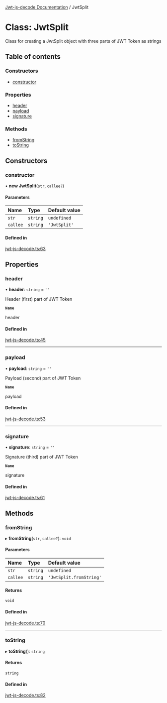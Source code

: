 [Jwt-js-decode Documentation](../README.md) / JwtSplit

# Class: JwtSplit

Class for creating a JwtSplit object with three parts of JWT Token as strings

## Table of contents

### Constructors

- [constructor](JwtSplit.md#constructor)

### Properties

- [header](JwtSplit.md#header)
- [payload](JwtSplit.md#payload)
- [signature](JwtSplit.md#signature)

### Methods

- [fromString](JwtSplit.md#fromstring)
- [toString](JwtSplit.md#tostring)

## Constructors

### constructor

• **new JwtSplit**(`str`, `callee?`)

#### Parameters

| Name | Type | Default value |
| :------ | :------ | :------ |
| `str` | `string` | `undefined` |
| `callee` | `string` | `'JwtSplit'` |

#### Defined in

[jwt-js-decode.ts:63](https://github.com/tomitribe/jwt-js-decode/blob/8a383fe/src/jwt-js-decode.ts#L63)

## Properties

### header

• **header**: `string` = `''`

Header (first) part of JWT Token

**`Name`**

header

#### Defined in

[jwt-js-decode.ts:45](https://github.com/tomitribe/jwt-js-decode/blob/8a383fe/src/jwt-js-decode.ts#L45)

___

### payload

• **payload**: `string` = `''`

Payload (second) part of JWT Token

**`Name`**

payload

#### Defined in

[jwt-js-decode.ts:53](https://github.com/tomitribe/jwt-js-decode/blob/8a383fe/src/jwt-js-decode.ts#L53)

___

### signature

• **signature**: `string` = `''`

Signature (third) part of JWT Token

**`Name`**

signature

#### Defined in

[jwt-js-decode.ts:61](https://github.com/tomitribe/jwt-js-decode/blob/8a383fe/src/jwt-js-decode.ts#L61)

## Methods

### fromString

▸ **fromString**(`str`, `callee?`): `void`

#### Parameters

| Name | Type | Default value |
| :------ | :------ | :------ |
| `str` | `string` | `undefined` |
| `callee` | `string` | `'JwtSplit.fromString'` |

#### Returns

`void`

#### Defined in

[jwt-js-decode.ts:70](https://github.com/tomitribe/jwt-js-decode/blob/8a383fe/src/jwt-js-decode.ts#L70)

___

### toString

▸ **toString**(): `string`

#### Returns

`string`

#### Defined in

[jwt-js-decode.ts:82](https://github.com/tomitribe/jwt-js-decode/blob/8a383fe/src/jwt-js-decode.ts#L82)
